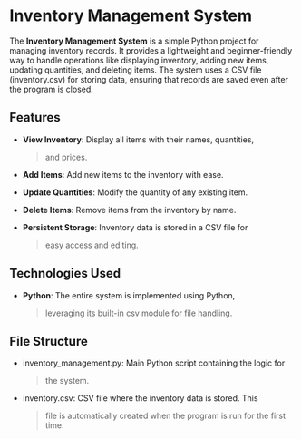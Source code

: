 # **Inventory Management System**

The **Inventory Management System** is a simple Python project for
managing inventory records. It provides a lightweight and
beginner-friendly way to handle operations like displaying inventory,
adding new items, updating quantities, and deleting items. The system
uses a CSV file (inventory.csv) for storing data, ensuring that records
are saved even after the program is closed.

## **Features**

-   **View Inventory**: Display all items with their names, quantities,
    > and prices.

-   **Add Items**: Add new items to the inventory with ease.

-   **Update Quantities**: Modify the quantity of any existing item.

-   **Delete Items**: Remove items from the inventory by name.

-   **Persistent Storage**: Inventory data is stored in a CSV file for
    > easy access and editing.

## **Technologies Used**

-   **Python**: The entire system is implemented using Python,
    > leveraging its built-in csv module for file handling.

## **File Structure**

-   inventory_management.py: Main Python script containing the logic for
    > the system.

-   inventory.csv: CSV file where the inventory data is stored. This
    > file is automatically created when the program is run for the
    > first time.
